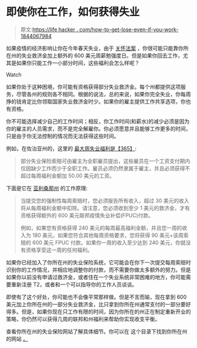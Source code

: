 # 即使你在工作，如何获得失业

> 原文:[https://life hacker . com/how-to-get-lose-even-if-you-work-1844067984](https://lifehacker.com/how-to-get-unemployment-even-if-youre-working-1844067984)

如果疫情的经济影响让你在今年春天失业，由于 [关怀法案](https://twocents.lifehacker.com/how-unemployment-benefits-are-changing-with-the-senate-1842494496) ，你很可能只能靠你所在州的失业救济金加上额外的 600 美元周薪勉强度日。但是如果你回去工作，尤其是如果你只能工作一小部分时间，这些福利会怎么样呢？

Watch

如果你处于这种困境，你可能有资格获得部分失业救济金。每个州都提供这项服务，尽管各州的规则各不相同。根据的说法，总的来说，如果你完全失业，你每周挣的钱肯定比你领取国家失业救济金时少。如果你的雇主提供工作共享选项，你也有资格。

你不可能选择减少自己的工作时间；相反，你工作时间(和薪水)的减少必须是因为你的雇主的人员需求，而不是完全解雇你。你必须愿意并且能够工作更多的时间，只是由于你无法控制的情况而无法获得这些时间。

例如，在佐治亚州的，这里的 [最大周失业福利是](https://dol.georgia.gov/faqs-individuals/individuals-faqs-unemployment-insurance)[【365】](https://dol.georgia.gov/faqs-individuals/individuals-faqs-unemployment-insurancehttps://dol.georgia.gov/faqs-individuals/individuals-faqs-unemployment-insurance):

> 部分失业保险索赔可由雇主为全职雇员提出，这些雇员在一个工资支付期内仅因缺少工作而少于全职工作。雇员必须仍然隶属于雇主，并且必须获得不超过每周福利金额加 50.00 美元的工资。

下面是它在 [亚利桑那州](https://des.az.gov/services/employment/unemployment-individual/covid-19-ui-qa) 的工作原理:

> 当提交您的强制性每周索赔时，您必须报告所有收入，超过 30 美元的收入将从每周福利金额中扣除。请注意，您必须收到至少 1 美元的救济金，才有资格获得额外的 600 美元联邦疫情失业补偿(FPUC)付款。
> 
> 例如，如果您有资格获得 240 美元的每周最高福利金额，并且您一周的收入为 180 美元，如果您符合其他每周资格要求，您将获得 90 美元+该周索赔的 600 美元 FPUC 付款。如果你一周的收入至少达到 240 美元，你就没有资格享受这一周的任何福利。

如果你已经加入了你所在州的失业保险系统，它可能会在你下一次提交每周索赔时识别你的工作情况，并相应地调整你的付款，而不需要你做太多额外的努力。但是如果你以前没有申请过救济金，或者住在一个失业系统非常困难的地方，你可能需要重新注册 T2，或者和一个可以指导你的工作人员谈谈。

即使有了这个好处，你可能也不会像平常那样做。但是不言而喻，现在拿到 600 美元加上你所在州的一部分失业救济金，比只拿到你所在州通常支付的一部分要好得多。但是，如果你现在只工作有限的时间，因为你所在的州正在制定重新开业的策略，你仍然可以获得几周的联邦和州福利来帮助你实现收支平衡。

查看你所在州的失业保险网站了解具体细节。你可以在 这个目录下找到你所在州的网站 [。](https://www.benefits.gov/categories/Employment%20and%20Career%20Development)